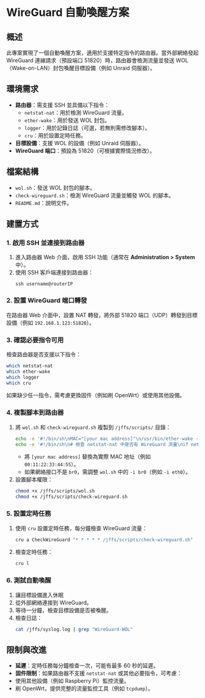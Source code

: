 # WireGuard 自動喚醒方案

## 概述
此專案實現了一個自動喚醒方案，適用於支援特定指令的路由器。當外部網絡發起 WireGuard 連線請求（預設端口 51820）時，路由器會檢測流量並發送 WOL（Wake-on-LAN）封包喚醒目標設備（例如 Unraid 伺服器）。

## 環境需求
- **路由器**：需支援 SSH 並具備以下指令：
  - `netstat-nat`：用於檢測 WireGuard 流量。
  - `ether-wake`：用於發送 WOL 封包。
  - `logger`：用於記錄日誌（可選，若無則需修改腳本）。
  - `cru`：用於設置定時任務。
- **目標設備**：支援 WOL 的設備（例如 Unraid 伺服器）。
- **WireGuard 端口**：預設為 51820（可根據實際情況修改）。

## 檔案結構
- `wol.sh`：發送 WOL 封包的腳本。
- `check-wireguard.sh`：檢測 WireGuard 流量並觸發 WOL 的腳本。
- `README.md`：說明文件。

## 建置方式

### 1. 啟用 SSH 並連接到路由器
1. 進入路由器 Web 介面，啟用 SSH 功能（通常在 **Administration > System** 中）。
2. 使用 SSH 客戶端連接到路由器：
    ```ssh
    ssh username@routerIP
    ```

### 2. 設置 WireGuard 端口轉發
在路由器 Web 介面中，設置 NAT 轉發，將外部 51820 端口（UDP）轉發到目標設備（例如 `192.168.1.123:51820`）。

### 3. 確認必要指令可用
檢查路由器是否支援以下指令：
```sh
which netstat-nat
which ether-wake
which logger
which cru
```
如果缺少任一指令，需考慮更換固件（例如刷 OpenWrt）或使用其他設備。

### 4. 複製腳本到路由器
1. 將 `wol.sh` 和 `check-wireguard.sh` 複製到 `/jffs/scripts/` 目錄：
    ```sh
    echo -e '#!/bin/sh\nMAC="[your mac address]"\n/usr/bin/ether-wake -b -i br0 $MAC' > /jffs/scripts/wol.sh
    echo -e '#!/bin/sh\n# 檢查 netstat-nat 中是否有 WireGuard 流量\nif netstat-nat | grep -q "51820"; then\n    /jffs/scripts/wol.sh\n    logger -t "WireGuard-WOL" "檢測到流量，發送 WOL 封包"\nfi' > /jffs/scripts/check-wireguard.sh
    ```
    - 將 `[your mac address]` 替換為實際 MAC 地址（例如 `00:11:22:33:44:55`）。
    - 如果網絡接口不是 `br0`，需調整 `wol.sh` 中的 `-i br0`（例如 `-i eth0`）。
2. 設置腳本權限：
    ```sh
    chmod +x /jffs/scripts/wol.sh
    chmod +x /jffs/scripts/check-wireguard.sh
    ```

### 5. 設置定時任務
1. 使用 `cru` 設置定時任務，每分鐘檢查 WireGuard 流量：
    ```sh
    cru a CheckWireGuard "* * * * * /jffs/scripts/check-wireguard.sh"
    ```
2. 檢查定時任務：
    ```sh
    cru l
    ```


### 6. 測試自動喚醒
1. 讓目標設備進入休眠
2. 從外部網絡連接到 WireGuard。
3. 等待一分鐘，檢查目標設備是否被喚醒。
4. 檢查日誌：
    ```sh
    cat /jffs/syslog.log | grep "WireGuard-WOL"
    ```


## 限制與改進
- **延遲**：定時任務每分鐘檢查一次，可能有最多 60 秒的延遲。
- **固件限制**：如果路由器不支援 `netstat-nat` 或其他必要指令，可考慮：
- 使用其他設備（例如 Raspberry Pi）監控流量。
- 刷 OpenWrt，提供完整的流量監控工具（例如 `tcpdump`）。